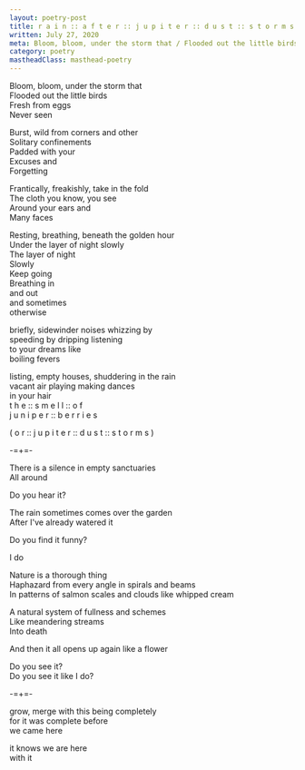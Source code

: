 ```yaml
---
layout: poetry-post
title: r a i n :: a f t e r :: j u p i t e r :: d u s t :: s t o r m s
written: July 27, 2020
meta: Bloom, bloom, under the storm that / Flooded out the little birds / Fresh from eggs / Never seen
category: poetry
mastheadClass: masthead-poetry
---
```


Bloom, bloom, under the storm that <br>
Flooded out the little birds <br>
Fresh from eggs <br>
Never seen

Burst, wild from corners and other <br>
Solitary confinements <br>
Padded with your <br>
Excuses and <br>
Forgetting

Frantically, freakishly, take in the fold <br>
The cloth you know, you see <br>
Around your ears and <br>
Many faces

Resting, breathing, beneath the golden hour <br>
Under the layer of night slowly <br>
The layer of night <br>
Slowly <br>
Keep going <br>
Breathing in <br>
and out <br>
and sometimes <br>
otherwise

briefly, sidewinder noises whizzing by <br>
speeding by dripping listening <br>
to your dreams like <br>
boiling fevers

listing, empty houses, shuddering in the rain <br>
vacant air playing making dances <br>
in your hair <br>
t h e :: s m e l l :: o f <br>
j u n i p e r :: b e r r i e s

( o r :: j u p i t e r :: d u s t :: s t o r m s )

-=+=-

There is a silence in empty sanctuaries <br>
All around

Do you hear it?

The rain sometimes comes over the garden <br>
After I've already watered it

Do you find it funny?

I do

Nature is a thorough thing <br>
Haphazard from every angle in spirals and beams <br>
In patterns of salmon scales and clouds like whipped cream

A natural system of fullness and schemes <br>
Like meandering streams <br>
Into death

And then it all opens up again like a flower

Do you see it? <br>
Do you see it like I do?

-=+=-

grow, merge with this being completely <br>
for it was complete before <br>
we came here

it knows we are here <br>
with it
